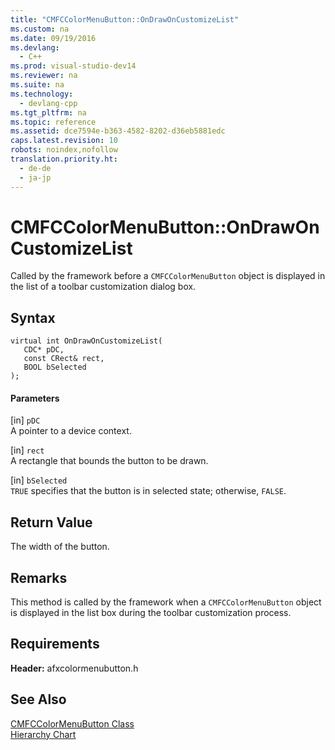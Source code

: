 ```yaml
---
title: "CMFCColorMenuButton::OnDrawOnCustomizeList"
ms.custom: na
ms.date: 09/19/2016
ms.devlang: 
  - C++
ms.prod: visual-studio-dev14
ms.reviewer: na
ms.suite: na
ms.technology: 
  - devlang-cpp
ms.tgt_pltfrm: na
ms.topic: reference
ms.assetid: dce7594e-b363-4582-8202-d36eb5881edc
caps.latest.revision: 10
robots: noindex,nofollow
translation.priority.ht: 
  - de-de
  - ja-jp
---
```

# CMFCColorMenuButton::OnDrawOnCustomizeList
Called by the framework before a `CMFCColorMenuButton` object is displayed in the list of a toolbar customization dialog box.  
  
## Syntax  
  
```  
virtual int OnDrawOnCustomizeList(  
   CDC* pDC,  
   const CRect& rect,  
   BOOL bSelected   
);  
```  
  
#### Parameters  
 [in] `pDC`  
 A pointer to a device context.  
  
 [in] `rect`  
 A rectangle that bounds the button to be drawn.  
  
 [in] `bSelected`  
 `TRUE` specifies that the button is in selected state; otherwise, `FALSE`.  
  
## Return Value  
 The width of the button.  
  
## Remarks  
 This method is called by the framework when a `CMFCColorMenuButton` object is displayed in the list box during the toolbar customization process.  
  
## Requirements  
 **Header:** afxcolormenubutton.h  
  
## See Also  
 [CMFCColorMenuButton Class](../vs140/CMFCColorMenuButton-Class.md)   
 [Hierarchy Chart](../vs140/Hierarchy-Chart.md)
